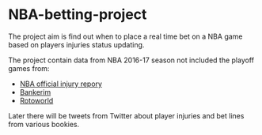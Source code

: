 # NBA-betting-project
The project aim is find out when to place a real time bet on a NBA game based on players injuries status updating.

The project contain data from NBA 2016-17 season not included the playoff games from:
- [NBA official injury repory](https://official.nba.com/nba-injury-report-2019-20-season/)
- [Bankerim](https://www.bankerim.co.il/%D7%9E%D7%A9%D7%97%D7%A7%D7%99%D7%9D/%D7%9E%D7%A9%D7%97%D7%A7%D7%99-%D7%95%D7%95%D7%99%D7%A0%D7%A8-%D7%9C%D7%99%D7%99%D7%9F.html)
- [Rotoworld](https://www.rotoworld.com/basketball/nba/player-news/injuries)

Later there will be tweets from Twitter about player injuries and bet lines from various bookies.

